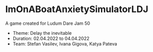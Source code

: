 # ImOnABoatAnxietySimulatorLDJ
A game created for Ludum Dare Jam 50

* Theme: Delay the inevitable
* Duration: 02.04.2022 to 04.04.2022
* Team: Stefan Vasilev, Ivana Gigova, Katya Pateva
